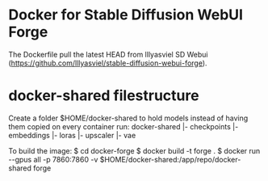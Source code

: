# Docker for Stable Diffusion WebUI Forge

The Dockerfile pull the latest HEAD from lllyasviel SD Webui (https://github.com/lllyasviel/stable-diffusion-webui-forge).

# docker-shared filestructure
Create a folder $HOME/docker-shared to hold models instead of having them copied on every container run:
docker-shared
 |- checkpoints
 |- embeddings
 |- loras
 |- upscaler
 |- vae

To build the image:
$ cd docker-forge
$ docker build -t forge .
$ docker run --gpus all -p 7860:7860 -v $HOME/docker-shared:/app/repo/docker-shared forge
